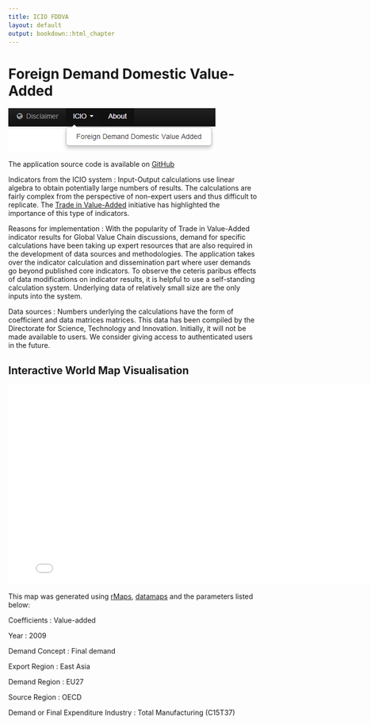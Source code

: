 ```yaml
---
title: ICIO FDDVA
layout: default
output: bookdown::html_chapter
---
```


# Foreign Demand Domestic Value-Added

<img src="diagrams/icioFddva_menu.png" alt="ICIO FDDVA Menu"/>

The application source code is available on
[GitHub](https://github.com/bowerth/desk/blob/master/inst/industry/tools/indic/icioFddva.R)

Indicators from the ICIO system
:   Input-Output calculations use linear algebra to obtain potentially large numbers of results. The calculations are fairly complex from the perspective of non-expert users and thus difficult to replicate. The [Trade in Value-Added](http://www.oecd.org/sti/ind/measuringtradeinvalue-addedanoecd-wtojointinitiative.htm) initiative has highlighted the importance of this type of indicators.

Reasons for implementation
:   With the popularity of Trade in Value-Added indicator results for Global Value Chain discussions, demand for specific calculations have been taking up expert resources that are also required in the development of data sources and methodologies. The application takes over the indicator calculation and dissemination part where user demands go beyond published core indicators. To observe the ceteris paribus effects of data modifications on indicator results, it is helpful to use a self-standing calculation system. Underlying data of relatively small size are the only inputs into the system.

Data sources
:   Numbers underlying the calculations have the form of coefficient and data matrices matrices. This data has been compiled by the Directorate for Science, Technology and Innovation. Initially, it will not be made available to users. We consider giving access to authenticated users in the future.

## Interactive World Map Visualisation

<!-- generated from C:\Users\Werthb\Dropbox\GitHub\desk\inst\industry\tools\indic\icioFddva.R -->
<iframe src="/figures/app_icioFddva/fddva_map" marginwidth="0" marginheight="0" scrolling="no" width="800" height="400" frameborder="0"></iframe>

This map was generated using [rMaps](https://github.com/ramnathv/rMaps/), [datamaps](http://datamaps.github.io/) and the parameters listed below:

Coefficients
:   Value-added

Year
:   2009

Demand Concept
:   Final demand

Export Region
:   East Asia

Demand Region
:   EU27

Source Region
:   OECD

Demand or Final Expenditure Industry
:   Total Manufacturing (C15T37)
